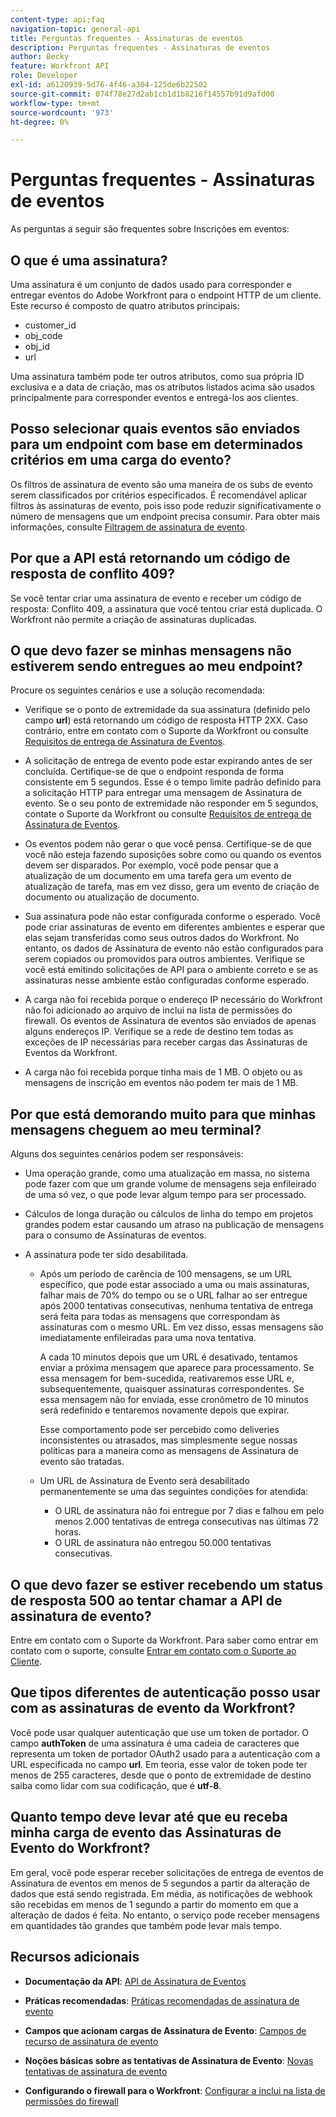 ```yaml
---
content-type: api;faq
navigation-topic: general-api
title: Perguntas frequentes - Assinaturas de eventos
description: Perguntas frequentes - Assinaturas de eventos
author: Becky
feature: Workfront API
role: Developer
exl-id: a6120939-5d76-4f46-a304-125de6b22502
source-git-commit: 074f78e27d2ab1cb1d1b8216f14557b91d9afd00
workflow-type: tm+mt
source-wordcount: '973'
ht-degree: 0%

---
```


# Perguntas frequentes - Assinaturas de eventos

<!--
{{highlighted-preview}}
-->

As perguntas a seguir são frequentes sobre Inscrições em eventos:

## O que é uma assinatura?

Uma assinatura é um conjunto de dados usado para corresponder e entregar eventos do Adobe Workfront para o endpoint HTTP de um cliente. Este recurso é composto de quatro atributos principais:

* customer_id
* obj_code
* obj_id
* url

Uma assinatura também pode ter outros atributos, como sua própria ID exclusiva e a data de criação, mas os atributos listados acima são usados principalmente para corresponder eventos e entregá-los aos clientes.

## Posso selecionar quais eventos são enviados para um endpoint com base em determinados critérios em uma carga do evento?

Os filtros de assinatura de evento são uma maneira de os subs de evento serem classificados por critérios especificados. É recomendável aplicar filtros às assinaturas de evento, pois isso pode reduzir significativamente o número de mensagens que um endpoint precisa consumir. Para obter mais informações, consulte [Filtragem de assinatura de evento](../../wf-api/general/event-subs-api.md#event).

## Por que a API está retornando um código de resposta de conflito 409?

Se você tentar criar uma assinatura de evento e receber um código de resposta: Conflito 409, a assinatura que você tentou criar está duplicada. O Workfront não permite a criação de assinaturas duplicadas.

## O que devo fazer se minhas mensagens não estiverem sendo entregues ao meu endpoint?

Procure os seguintes cenários e use a solução recomendada:

* Verifique se o ponto de extremidade da sua assinatura (definido pelo campo **url**) está retornando um código de resposta HTTP 2XX. Caso contrário, entre em contato com o Suporte da Workfront ou consulte [Requisitos de entrega de Assinatura de Eventos](../../wf-api/general/setup-event-sub-endpoint.md).

* A solicitação de entrega de evento pode estar expirando antes de ser concluída. Certifique-se de que o endpoint responda de forma consistente em 5 segundos. Esse é o tempo limite padrão definido para a solicitação HTTP para entregar uma mensagem de Assinatura de evento. Se o seu ponto de extremidade não responder em 5 segundos, contate o Suporte da Workfront ou consulte [Requisitos de entrega de Assinatura de Eventos](../../wf-api/general/setup-event-sub-endpoint.md).
* Os eventos podem não gerar o que você pensa. Certifique-se de que você não esteja fazendo suposições sobre como ou quando os eventos devem ser disparados. Por exemplo, você pode pensar que a atualização de um documento em uma tarefa gera um evento de atualização de tarefa, mas em vez disso, gera um evento de criação de documento ou atualização de documento.
* Sua assinatura pode não estar configurada conforme o esperado. Você pode criar assinaturas de evento em diferentes ambientes e esperar que elas sejam transferidas como seus outros dados do Workfront. No entanto, os dados de Assinatura de evento não estão configurados para serem copiados ou promovidos para outros ambientes. Verifique se você está emitindo solicitações de API para o ambiente correto e se as assinaturas nesse ambiente estão configuradas conforme esperado.
* A carga não foi recebida porque o endereço IP necessário do Workfront não foi adicionado ao arquivo de inclui na lista de permissões do firewall. Os eventos de Assinatura de eventos são enviados de apenas alguns endereços IP. Verifique se a rede de destino tem todas as exceções de IP necessárias para receber cargas das Assinaturas de Eventos da Workfront.
* A carga não foi recebida porque tinha mais de 1 MB. O objeto ou as mensagens de inscrição em eventos não podem ter mais de 1 MB.

## Por que está demorando muito para que minhas mensagens cheguem ao meu terminal?

Alguns dos seguintes cenários podem ser responsáveis:

* Uma operação grande, como uma atualização em massa, no sistema pode fazer com que um grande volume de mensagens seja enfileirado de uma só vez, o que pode levar algum tempo para ser processado.
* Cálculos de longa duração ou cálculos de linha do tempo em projetos grandes podem estar causando um atraso na publicação de mensagens para o consumo de Assinaturas de eventos.
* A assinatura pode ter sido desabilitada.

   * Após um período de carência de 100 mensagens, se um URL específico, que pode estar associado a uma ou mais assinaturas, falhar mais de 70% do tempo ou se o URL falhar ao ser entregue após 2000 tentativas consecutivas, nenhuma tentativa de entrega será feita para todas as mensagens que correspondam às assinaturas com o mesmo URL. Em vez disso, essas mensagens são imediatamente enfileiradas para uma nova tentativa.

     A cada 10 minutos depois que um URL é desativado, tentamos enviar a próxima mensagem que aparece para processamento. Se essa mensagem for bem-sucedida, reativaremos esse URL e, subsequentemente, quaisquer assinaturas correspondentes. Se essa mensagem não for enviada, esse cronômetro de 10 minutos será redefinido e tentaremos novamente depois que expirar.

     Esse comportamento pode ser percebido como deliveries inconsistentes ou atrasados, mas simplesmente segue nossas políticas para a maneira como as mensagens de Assinatura de evento são tratadas.

   * Um URL de Assinatura de Evento será desabilitado permanentemente se uma das seguintes condições for atendida:

      * O URL de assinatura não foi entregue por 7 dias e falhou em pelo menos 2.000 tentativas de entrega consecutivas nas últimas 72 horas.
      * O URL de assinatura não entregou 50.000 tentativas consecutivas.

## O que devo fazer se estiver recebendo um status de resposta 500 ao tentar chamar a API de assinatura de evento?

Entre em contato com o Suporte da Workfront. Para saber como entrar em contato com o suporte, consulte [Entrar em contato com o Suporte ao Cliente](../../workfront-basics/tips-tricks-and-troubleshooting/contact-customer-support.md).

## Que tipos diferentes de autenticação posso usar com as assinaturas de evento da Workfront?

Você pode usar qualquer autenticação que use um token de portador. O campo **authToken** de uma assinatura é uma cadeia de caracteres que representa um token de portador OAuth2 usado para a autenticação com a URL especificada no campo **url**. Em teoria, esse valor de token pode ter menos de 255 caracteres, desde que o ponto de extremidade de destino saiba como lidar com sua codificação, que é **utf-8**.

## Quanto tempo deve levar até que eu receba minha carga de evento das Assinaturas de Evento do Workfront?

Em geral, você pode esperar receber solicitações de entrega de eventos de Assinatura de eventos em menos de 5 segundos a partir da alteração de dados que está sendo registrada. Em média, as notificações de webhook são recebidas em menos de 1 segundo a partir do momento em que a alteração de dados é feita. No entanto, o serviço pode receber mensagens em quantidades tão grandes que também pode levar mais tempo.

## Recursos adicionais

* **Documentação da API**: [API de Assinatura de Eventos](../../wf-api/general/event-subs-api.md)

* **Práticas recomendadas**: [Práticas recomendadas de assinatura de evento](../../wf-api/general/event-sub-best-practice.md)

* **Campos que acionam cargas de Assinatura de Evento**: [Campos de recurso de assinatura de evento](../../wf-api/api/event-sub-resource-fields.md)

* **Noções básicas sobre as tentativas de Assinatura de Evento**: [Novas tentativas de assinatura de evento](../../wf-api/api/event-sub-retries.md)

* **Configurando o firewall para o Workfront**: [Configurar a inclui na lista de permissões do firewall](../../administration-and-setup/get-started-wf-administration/configure-your-firewall.md)
